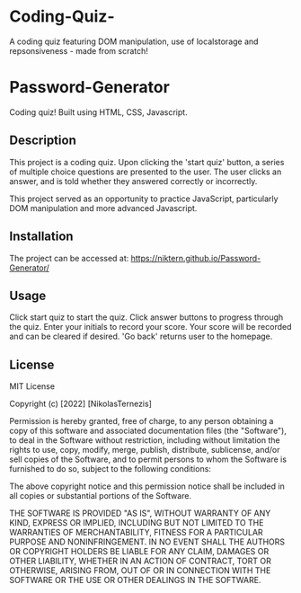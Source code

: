 # Coding-Quiz-
A coding quiz featuring DOM manipulation, use of localstorage and repsonsiveness - made from scratch!

# Password-Generator
Coding quiz! Built using HTML, CSS, Javascript.

## Description

This project is a coding quiz. Upon clicking the 'start quiz' button, a series of multiple choice questions are presented to the user. The user clicks an answer, and is told whether they answered correctly or incorrectly.

This project served as an opportunity to practice JavaScript, particularly DOM manipulation and more advanced Javascript.

## Installation

The project can be accessed at: https://niktern.github.io/Password-Generator/

## Usage

Click start quiz to start the quiz. Click answer buttons to progress through the quiz. Enter your initials to record your score. Your score will be recorded and can be cleared if desired. 'Go back' returns user to the homepage. 

## License

MIT License

Copyright (c) [2022] [NikolasTernezis]

Permission is hereby granted, free of charge, to any person obtaining a copy
of this software and associated documentation files (the "Software"), to deal
in the Software without restriction, including without limitation the rights
to use, copy, modify, merge, publish, distribute, sublicense, and/or sell
copies of the Software, and to permit persons to whom the Software is
furnished to do so, subject to the following conditions:

The above copyright notice and this permission notice shall be included in all
copies or substantial portions of the Software.

THE SOFTWARE IS PROVIDED "AS IS", WITHOUT WARRANTY OF ANY KIND, EXPRESS OR
IMPLIED, INCLUDING BUT NOT LIMITED TO THE WARRANTIES OF MERCHANTABILITY,
FITNESS FOR A PARTICULAR PURPOSE AND NONINFRINGEMENT. IN NO EVENT SHALL THE
AUTHORS OR COPYRIGHT HOLDERS BE LIABLE FOR ANY CLAIM, DAMAGES OR OTHER
LIABILITY, WHETHER IN AN ACTION OF CONTRACT, TORT OR OTHERWISE, ARISING FROM,
OUT OF OR IN CONNECTION WITH THE SOFTWARE OR THE USE OR OTHER DEALINGS IN THE
SOFTWARE.
